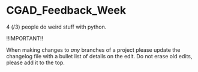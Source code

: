 # CGAD_Feedback_Week
4 (/3) people do weird stuff with python.

!!IMPORTANT!!

When making changes to *any* branches of a project please update the changelog file with a bullet list of details on the edit. Do not erase
old edits, please add it to the top.
